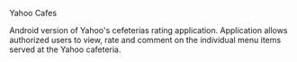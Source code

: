 Yahoo Cafes

Android version of Yahoo's cefeterias rating application.  Application allows authorized users to view, rate and comment 
on the individual menu items served at the Yahoo cafeteria.


